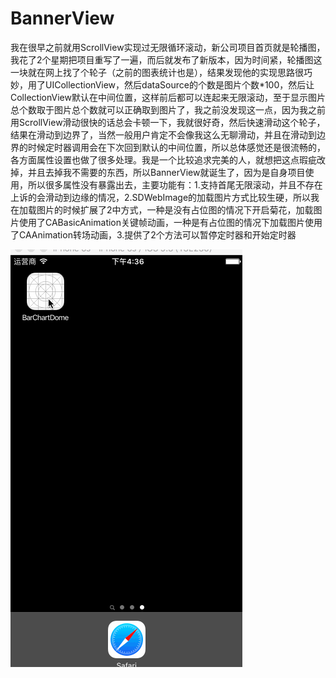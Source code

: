 # BannerView

[1]: https://github.com/REN-LEI/BarChart/blob/master/barChart.gif

我在很早之前就用ScrollView实现过无限循环滚动，新公司项目首页就是轮播图，我花了2个星期把项目重写了一遍，而后就发布了新版本，因为时间紧，轮播图这一块就在网上找了个轮子（之前的图表统计也是），结果发现他的实现思路很巧妙，用了UICollectionView，然后dataSource的个数是图片个数*100，然后让CollectionView默认在中间位置，这样前后都可以连起来无限滚动，至于显示图片总个数取于图片总个数就可以正确取到图片了，我之前没发现这一点，因为我之前用ScrollView滑动很快的话总会卡顿一下，我就很好奇，然后快速滑动这个轮子，结果在滑动到边界了，当然一般用户肯定不会像我这么无聊滑动，并且在滑动到边界的时候定时器调用会在下次回到默认的中间位置，所以总体感觉还是很流畅的，各方面属性设置也做了很多处理。我是一个比较追求完美的人，就想把这点瑕疵改掉，并且去掉我不需要的东西，所以BannerView就诞生了，因为是自身项目使用，所以很多属性没有暴露出去，主要功能有：1.支持首尾无限滚动，并且不存在上诉的会滑动到边缘的情况，2.SDWebImage的加载图片方式比较生硬，所以我在加载图片的时候扩展了2中方式，一种是没有占位图的情况下开启菊花，加载图片使用了CABasicAnimation关键帧动画，一种是有占位图的情况下加载图片使用了CAAnimation转场动画，3.提供了2个方法可以暂停定时器和开始定时器


![展示图][1]